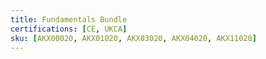 ```yaml
---
title: Fundamentals Bundle
certifications: [CE, UKCA]
sku: [AKX00020, AKX01020, AKX03020, AKX04020, AKX11020]
---
```

